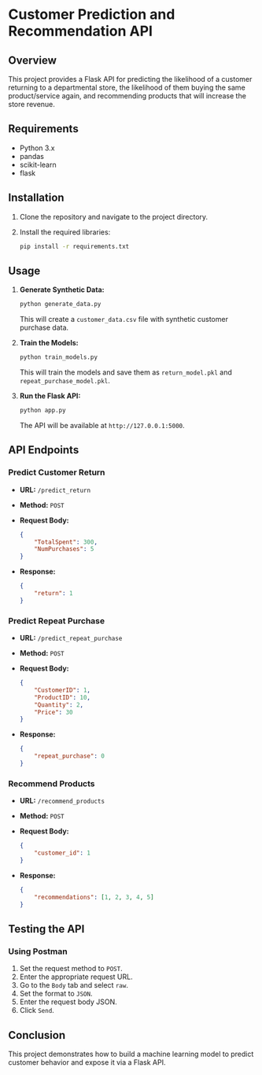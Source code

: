 # Customer Prediction and Recommendation API

## Overview

This project provides a Flask API for predicting the likelihood of a customer returning to a departmental store, the likelihood of them buying the same product/service again, and recommending products that will increase the store revenue.

## Requirements

- Python 3.x
- pandas
- scikit-learn
- flask

## Installation

1. Clone the repository and navigate to the project directory.
2. Install the required libraries:

    ```bash
    pip install -r requirements.txt
    ```

## Usage

1. **Generate Synthetic Data:**

    ```bash
    python generate_data.py
    ```

    This will create a `customer_data.csv` file with synthetic customer purchase data.

2. **Train the Models:**

    ```bash
    python train_models.py
    ```

    This will train the models and save them as `return_model.pkl` and `repeat_purchase_model.pkl`.

3. **Run the Flask API:**

    ```bash
    python app.py
    ```

    The API will be available at `http://127.0.0.1:5000`.

## API Endpoints

### Predict Customer Return

- **URL:** `/predict_return`
- **Method:** `POST`
- **Request Body:**

    ```json
    {
        "TotalSpent": 300,
        "NumPurchases": 5
    }
    ```

- **Response:**

    ```json
    {
        "return": 1
    }
    ```

### Predict Repeat Purchase

- **URL:** `/predict_repeat_purchase`
- **Method:** `POST`
- **Request Body:**

    ```json
    {
        "CustomerID": 1,
        "ProductID": 10,
        "Quantity": 2,
        "Price": 30
    }
    ```

- **Response:**

    ```json
    {
        "repeat_purchase": 0
    }
    ```

### Recommend Products

- **URL:** `/recommend_products`
- **Method:** `POST`
- **Request Body:**

    ```json
    {
        "customer_id": 1
    }
    ```

- **Response:**

    ```json
    {
        "recommendations": [1, 2, 3, 4, 5]
    }
    ```

## Testing the API

### Using Postman

1. Set the request method to `POST`.
2. Enter the appropriate request URL.
3. Go to the `Body` tab and select `raw`.
4. Set the format to `JSON`.
5. Enter the request body JSON.
6. Click `Send`.

## Conclusion

This project demonstrates how to build a machine learning model to predict customer behavior and expose it via a Flask API.
